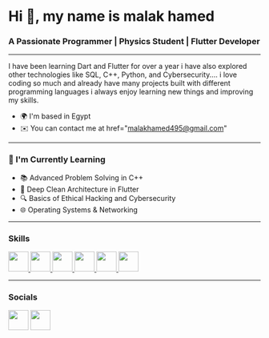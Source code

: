 <h1 >Hi 👋, my name is malak hamed</h1>
<h3 >A Passionate Programmer | Physics Student | Flutter Developer</h3>

---
I have been learning Dart and Flutter for over a year i have also explored other technologies like SQL, C++, Python, and Cybersecurity.... i love coding so much and already have many projects built with different programming languages i always enjoy learning new things and improving my skills. 

* 🌍 I'm based in Egypt
* ✉️ You can contact me at href="malakhamed495@gmail.com"

---

### 🧠 I'm Currently Learning

- 📚 Advanced Problem Solving in C++
- 🧱 Deep Clean Architecture in Flutter
- 🔍 Basics of Ethical Hacking and Cybersecurity
- 🌐 Operating Systems & Networking

---

### Skills

<p >
  <a href="https://isocpp.org/" target="_blank">
    <img src="https://cdn.jsdelivr.net/gh/devicons/devicon/icons/cplusplus/cplusplus-original.svg" width="40" height="40"/>
  </a>
  <a href="https://www.python.org/" target="_blank">
    <img src="https://cdn.jsdelivr.net/gh/devicons/devicon/icons/python/python-original.svg" width="40" height="40"/>
  </a>
  <a href="https://flutter.dev/" target="_blank">
    <img src="https://cdn.jsdelivr.net/gh/devicons/devicon/icons/flutter/flutter-original.svg" width="40" height="40"/>
  </a>
  <a href="https://git-scm.com/" target="_blank">
    <img src="https://cdn.jsdelivr.net/gh/devicons/devicon/icons/git/git-original.svg" width="40" height="40"/>
  </a>
  <a href="https://www.linux.org/" target="_blank">
    <img src="https://cdn.jsdelivr.net/gh/devicons/devicon/icons/linux/linux-original.svg" width="40" height="40"/>
  </a>
  <a href="https://ubuntu.com/" target="_blank">
    <img src="https://cdn.jsdelivr.net/gh/devicons/devicon/icons/ubuntu/ubuntu-plain.svg" width="40" height="40"/>
  </a>
</p>


---
### Socials 

<p 
  <a href="https://www.linkedin.com/in/MalakHamed/"><img src="https://img.icons8.com/ios-filled/50/ffffff/linkedin.png" width="40"/></a>
  <a href="mailto:malakhamed495@gmail.com"><img src="https://img.icons8.com/ios-filled/50/ffffff/gmail.png" width="40"/></a>
</p>



